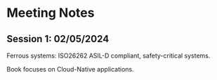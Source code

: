 # Meeting Notes

## Session 1: 02/05/2024

Ferrous systems: ISO26262 ASIL-D compliant, safety-critical systems.

Book focuses on Cloud-Native applications.


